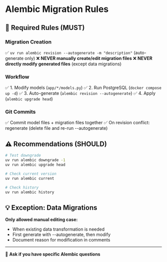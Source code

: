 # Alembic Migration Rules

## 🔴 Required Rules (MUST)

### Migration Creation
✅ `uv run alembic revision --autogenerate -m "description"` (auto-generate only)
❌ **NEVER manually create/edit migration files**
❌ **NEVER directly modify generated files** (except data migrations)

### Workflow
✅ 1. Modify models (`app/*/models.py`)
✅ 2. Run PostgreSQL (`docker compose up -d`)
✅ 3. Auto-generate (`alembic revision --autogenerate`)
✅ 4. Apply (`alembic upgrade head`)

### Git Commits
✅ Commit model files + migration files together
✅ On revision conflict: regenerate (delete file and re-run --autogenerate)

## ⚠️ Recommendations (SHOULD)

```bash
# Test downgrade
uv run alembic downgrade -1
uv run alembic upgrade head

# Check current version
uv run alembic current

# Check history
uv run alembic history
```

## 💡 Exception: Data Migrations

**Only allowed manual editing case:**
- When existing data transformation is needed
- First generate with --autogenerate, then modify
- Document reason for modification in comments

---

💬 **Ask if you have specific Alembic questions**
